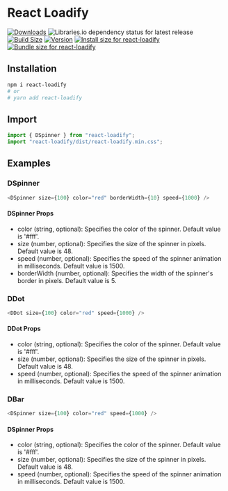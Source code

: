 # React Loadify

[![Downloads](https://img.shields.io/npm/dt/react-loadify.svg?style=flat&color=success)](https://www.npmjs.com/package/react-loadify)
![Libraries.io dependency status for latest release](https://img.shields.io/librariesio/release/npm/react-loadify)
[![Build Size](https://img.shields.io/bundlejs/size/react-loadify)](https://pkg-size.dev/react-loadify)
[![Version](https://img.shields.io/npm/v/react-loadify?style=flat&color=success)](https://www.npmjs.com/package/react-loadify)
<a href="https://pkg-size.dev/react-loadify"><img src="https://pkg-size.dev/badge/install/103906" title="Install size for react-loadify"></a>
<a href="https://pkg-size.dev/react-loadify"><img src="https://pkg-size.dev/badge/bundle/24854" title="Bundle size for react-loadify"></a>

## Installation

```bash
npm i react-loadify
# or
# yarn add react-loadify
```

## Import

```js
import { DSpinner } from "react-loadify";
import "react-loadify/dist/react-loadify.min.css";
```

## Examples

### DSpinner

```js
<DSpinner size={100} color="red" borderWidth={10} speed={1000} />
```

#### DSpinner Props

- color (string, optional): Specifies the color of the spinner. Default value is '#fff'.
- size (number, optional): Specifies the size of the spinner in pixels. Default value is 48.
- speed (number, optional): Specifies the speed of the spinner animation in milliseconds. Default value is 1500.
- borderWidth (number, optional): Specifies the width of the spinner's border in pixels. Default value is 5.

### DDot

```js
<DDot size={100} color="red" speed={1000} />
```

#### DDot Props

- color (string, optional): Specifies the color of the spinner. Default value is '#fff'.
- size (number, optional): Specifies the size of the spinner in pixels. Default value is 48.
- speed (number, optional): Specifies the speed of the spinner animation in milliseconds. Default value is 1500.

### DBar

```js
<DSpinner size={100} color="red" speed={1000} />
```

#### DSpinner Props

- color (string, optional): Specifies the color of the spinner. Default value is '#fff'.
- size (number, optional): Specifies the size of the spinner in pixels. Default value is 48.
- speed (number, optional): Specifies the speed of the spinner animation in milliseconds. Default value is 1500.
